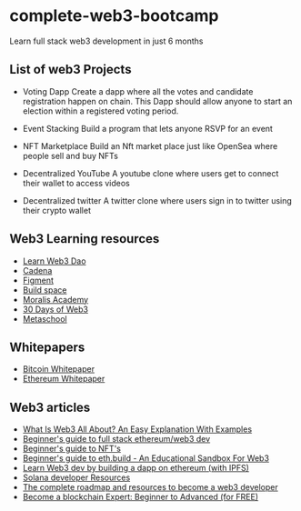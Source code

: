 # complete-web3-bootcamp
Learn full stack web3 development in just 6 months


## List of web3 Projects
- Voting Dapp
Create a dapp where all the votes and candidate registration happen on chain. This Dapp should allow anyone to start an election within a registered voting period.

- Event Stacking
Build a program that lets anyone RSVP for an event

- NFT Marketplace
Build an Nft market place just like OpenSea where people sell and buy NFTs

- Decentralized YouTube
A youtube clone where users get to connect their wallet to access videos

- Decentralized twitter
A twitter clone where users sign in to twitter using their crypto wallet

## Web3 Learning resources
- [Learn Web3 Dao](https://learnweb3.io)
- [Cadena](https://cadena.dev)
- [Figment](https://figment.io)
- [Build space](https://buildspace.so)
- [Moralis Academy](https://academy.moralis.io)
- [30 Days of Web3](https://30daysofweb3.xyz)
- [Metaschool](https://metaschool.so/)


## Whitepapers
- [Bitcoin Whitepaper](https://bitcoin.org/bitcoin.pdf)
- [Ethereum Whitepaper](https://ethereum.org/en/whitepaper/)

## Web3 articles 
- [What Is Web3 All About? An Easy Explanation With Examples](https://www.forbes.com/sites/bernardmarr/2022/01/24/what-is-web3-all-about-an-easy-explanation-with-examples/?sh=3e7e30cb2255)
- [Beginner's guide to full stack ethereum/web3 dev](https://dev.to/dabit3/the-complete-guide-to-full-stack-ethereum-development-3j13)
- [Beginner's guide to NFT's](https://opensea.io/blog/guides/non-fungible-tokens/)
- [Beginner's guide to eth.build - An Educational Sandbox For Web3](https://opensea.io/blog/guides/non-fungible-tokens/)
- [Learn Web3 dev by building a dapp on ethereum (with IPFS)](https://hackernoon.com/learn-web-3-0-by-actually-deploying-an-application-on-it-hands-on-approach-9141ad88588f)
- [Solana developer Resources](https://solana.com/developers)
- [The complete roadmap and resources to become a web3 developer](https://blog.suhailkakar.com/the-complete-roadmap-and-resources-to-become-a-web3-developer-in-2022)
- [Become a blockchain Expert: Beginner to Advanced (for FREE)](https://trustchain.medium.com/become-a-blockchain-expert-beginner-to-advanced-for-free-65ce62606176)

